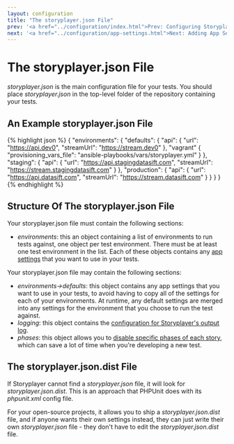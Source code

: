 ```yaml
---
layout: configuration
title: "The storyplayer.json File"
prev: '<a href="../configuration/index.html">Prev: Configuring Storyplayer</a>'
next: '<a href="../configuration/app-settings.html">Next: Adding App Settings To Your Config File</a>'
---
```


# The storyplayer.json File

_storyplayer.json_ is the main configuration file for your tests.  You should place _storyplayer.json_ in the top-level folder of the repository containing your tests.

## An Example storyplayer.json File

{% highlight json %}
{
    "environments": {
        "defaults": {
            "api": {
                "url": "https://api.dev0",
                "streamUrl": "https://stream.dev0"
            },
            "vagrant" {
                "provisioning_vars_file": "ansible-playbooks/vars/storyplayer.yml"
            }
        },
        "staging": {
            "api": {
                "url": "https://api.stagingdatasift.com",
                "streamUrl": "https://stream.stagingdatasift.com"
            }
        },
        "production": {
            "api": {
                "url": "https://api.datasift.com",
                "streamUrl": "https://stream.datasift.com"
            }
        }
    }
}
{% endhighlight %}

## Structure Of The storyplayer.json File

Your storyplayer.json file must contain the following sections:

* _environments_: this an object containing a list of environments to run tests against, one object per test environment.  There must be at least one test environment in the list.  Each of these objects contains any [app settings](app-settings.html) that you want to use in your tests.

Your storyplayer.json file may contain the following sections:

* _environments->defaults_: this object contains any app settings that you want to use in your tests, to avoid having to copy all of the settings for each of your environments.  At runtime, any default settings are merged into any settings for the environment that you choose to run the test against.
* _logging_: this object contains the [configuration for Storyplayer's output log](logging.html).
* _phases_: this object allows you to [disable specific phases of each story](test-phases.html), which can save a lot of time when you're developing a new test.

## The storyplayer.json.dist File

If Storyplayer cannot find a _storyplayer.json_ file, it will look for _storyplayer.json.dist_.  This is an approach that PHPUnit does with its _phpunit.xml_ config file.

For your open-source projects, it allows you to ship a _storyplayer.json.dist_ file, and if anyone wants their own settings instead, they can just write their own _storyplayer.json_ file - they don't have to edit the _storyplayer.json.dist_ file.